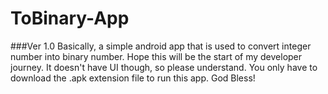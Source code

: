 # ToBinary-App
###Ver 1.0
Basically, a simple android app that is used to convert integer number into binary number. Hope this will be the start of my developer journey. It doesn't have UI though, so please understand. You only have to download the .apk extension file to run this app.
God Bless!
